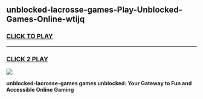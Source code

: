 
## unblocked-lacrosse-games-Play-Unblocked-Games-Online-wtijq
<h3>
<a href="https://premium76.site?title=unblocked-lacrosse-games&ref=24A">CLICK TO PLAY</a></h3>
<hr>

<h3>
<a href="https://premium76.site?title=unblocked-lacrosse-games&ref=24A">CLICK 2 PLAY</a>
  
</h3>

<a href="https://premium76.site?title=unblocked-lacrosse-games&ref=24A"><img src="https://clearcache.store/games.png"></a>


**unblocked-lacrosse-games games unblocked: Your Gateway to Fun and Accessible Online Gaming**
